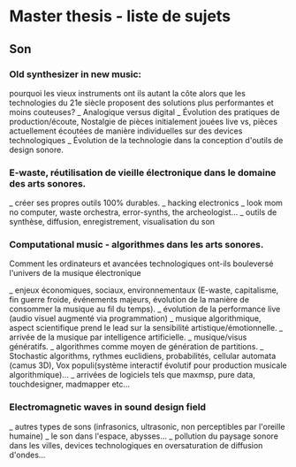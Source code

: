 # Master thesis - liste de sujets

## Son

### Old synthesizer in new music:
pourquoi les vieux instruments ont ils autant la côte alors que les technologies du 21e siècle proposent des solutions plus performantes et moins couteuses?
_ Analogique versus digital
_ Évolution des pratiques de production/écoute, Nostalgie de pièces initialement jouées live vs, pièces actuellement écoutées de manière individuelles sur des devices technologiques
_ Évolution de la technologie dans la conception d'outils de design sonore.

### E-waste, réutilisation de vieille électronique dans le domaine des arts sonores.
_ créer ses propres outils 100% durables.
_ hacking electronics
_ look mom no computer, waste orchestra, error-synths, the archeologist…
_ outils de synthèse, diffusion, enregistrement, visualisation du son

### Computational music - algorithmes dans les arts sonores.

Comment les ordinateurs et avancées technologiques ont-ils bouleversé l'univers de la musique électronique

_ enjeux économiques, sociaux, environnementaux (E-waste, capitalisme, fin guerre froide, événements majeurs, évolution de la manière de consommer la musique au fil du temps).
_ évolution de la performance live (audio visuel augmenté via programmation)
_ musique algorithmique, aspect scientifique prend le lead sur la sensibilité artistique/émotionnelle.
_ arrivée de la musique par intelligence artificielle.
_ musique/visus génératifs.
_ algorithmes comme moyen de génération de partitions.
_ Stochastic algorithms, rythmes euclidiens, probabilités, cellular automata (camus 3D), Vox populi(système interactif évolutif pour production musicale algorithmique)…
_ arrivées de logiciels tels que maxmsp, pure data, touchdesigner, madmapper etc…

### Electromagnetic waves in sound design field

_ autres types de sons (infrasonics, ultrasonic, non perceptibles par l'oreille humaine)
_ le son dans l'espace, abysses…
_ pollution du paysage sonore dans les villes, devices technologiques en oversaturation de diffusion d'ondes…